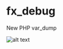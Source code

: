 # fx_debug
New PHP var_dump

![alt text](https://github.com/Zexal0807/fx_debug/blob/master/image.png)
